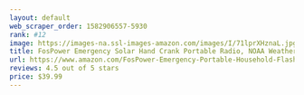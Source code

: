 ```yaml
---
layout: default 
﻿web_scraper_order: 1582906557-5930
rank: #12
image: https://images-na.ssl-images-amazon.com/images/I/71lprXHznaL.jpg
title: FosPower Emergency Solar Hand Crank Portable Radio, NOAA Weather Radio for Household and…
url: https://www.amazon.com/FosPower-Emergency-Portable-Household-Flashlight/dp/B07FKYHTWP/ref=zg_mw_electronics_12?_encoding=UTF8&psc=1&refRID=57162F156C34G7WF8S8A
reviews: 4.5 out of 5 stars
price: $39.99 
---
```

